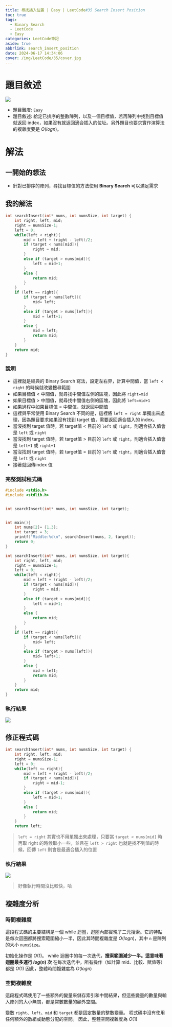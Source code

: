 ```yaml
---
title: 尋找插入位置 | Easy | LeetCode#35 Search Insert Position
toc: true
tags:
  - Binary Search
  - LeetCode
  - Easy
categories: LeetCode筆記
aside: true
abbrlink: search_insert_position
date: 2024-06-17 14:34:06
cover: /img/LeetCode/35/cover.jpg
---
```


# 題目敘述

![](/img/LeetCode/35/question.png)

- 題目難度: `Easy`
- 題目敘述: 給定已排序的整數陣列，以及一個目標值，若再陣列中找到目標值就返回 index，如果沒有就返回適合插入的位址。另外題目也要求實作演算法的複雜度要是 $O(log n)$。


# 解法


## 一開始的想法

- 針對已排序的陣列，尋找目標值的方法使用 **Binary Search** 可以滿足需求

## 我的解法

```c
int searchInsert(int* nums, int numsSize, int target) {
    int right, left, mid;
    right = numsSize-1;  
    left = 0;
    while(left < right){
        mid = left + (right - left)/2;
        if (target < nums[mid]){     
            right = mid; 
        }
        else if (target > nums[mid]){
            left = mid+1;
        } 
        else {
            return mid;
        }
    }
    if (left == right){  
        if (target < nums[left]){              
            mid= left;
        } 
        else if (target > nums[left]){  
            mid = left+1;    
        } 
        else {
            mid = left;
            return mid;
        }
    }
    return mid;
}
```

### 說明

- 這裡就是經典的 Binary Search 寫法，設定左右界，計算中間值，當 `left < right` 的時候就改變搜尋範圍
- 如果目標值 < 中間值，就尋找中間值左側的區塊，因此將 `right=mid`
- 如果目標值 > 中間值，就尋找中間值右側的區塊，因此將 `left=mid+1`
- 如果過程中如果目標值 = 中間值，就返回中間值
- 這裡與平常使用 Binary Search 不同的是，這裡將 `left = right` 單獨出來處理，因為題目要求如果沒有找到 target 值，需要返回適合插入的 index。
- 當沒找到 target 值時，若 target值 < 目前的 `left` 或 `right`，則適合插入值會是 `left` 或 `right`
- 當沒找到 target 值時，若 target值 > 目前的 `left` 或 `right`，則適合插入值會是 `left+1` 或 `right+1`
- 當沒找到 target 值時，若 target值 = 目前的 `left` 或 `right`，則適合插入值會是 `left` 或 `right`
- 接著就回傳index 值

### 完整測試程式碼

```c
#include <stdio.h>
#include <stdlib.h>


int searchInsert(int* nums, int numsSize, int target);


int main(){
    int nums[2]= {1,3};
    int target = 3;
    printf("Middle:%d\n", searchInsert(nums, 2, target));
    return 0;
}

int searchInsert(int* nums, int numsSize, int target){
    int right, left, mid;
    right = numsSize-1;
    left = 0;
    while(left < right){   
        mid = left + (right - left)/2;
        if (target < nums[mid]){     
            right = mid; 
        }
        else if (target > nums[mid]){ 
            left = mid+1; 
        } 
        else {
            return mid;
        }
    }
    if (left == right){ 
        if (target < nums[left]){                
            mid= left;
        } 
        else if (target > nums[left]){  
            mid= left+1;    
        } 
        else {
            mid = left;
            return mid;
        }
    }
    return mid;
}
```

### 執行結果

![](/img/LeetCode/35/results.png)

## 修正程式碼

```c
int searchInsert(int* nums, int numsSize, int target) {
    int right, left, mid;
    right = numsSize-1;  
    left = 0;
    while(left <= right){
        mid = left + (right - left)/2;
        if (target < nums[mid]){     
            right = mid-1; 
        }
        else if (target > nums[mid]){
            left = mid+1;
        } 
        else {
            return mid;
        }
    }
    return left;
```

> `left = right` 其實也不用單獨出來處理，只要當 `target < nums[mid]` 時再取 right 的時候取小一些，並且在 `left > right` 也就是找不到值的時候，回傳 `left` 則會是最適合插入的位置

### 執行結果

![](/img/LeetCode/35/results2.png)

> 好像執行時間沒比較快，哈

## 複雜度分析

### 時間複雜度

這段程式碼的主要結構是一個 while 迴圈，迴圈內部實現了二元搜索。它的特點是每次迴圈都將搜索範圍縮小一半，因此其時間複雜度是 $O(log n)$，其中 `n` 是陣列的大小 `numsSize`。

初始化操作是 $O(1)$。
while 迴圈中的每一次迭代，**搜索範圍減少一半。這意味著迴圈最多運行 $log(n)$ 次**
在每次迭代中，所有操作（如計算 mid、比較、賦值等）都是 $O(1)$
因此，整體時間複雜度為 $O(log n)$

### 空間複雜度

這段程式碼使用了一些額外的變量來儲存索引和中間結果，但這些變量的數量與輸入陣列的大小無關，都是常數數量的額外空間。

變數 `right`、`left`、`mid` 和 `target` 都是固定數量的整數變量。
程式碼中沒有使用任何額外的數組或動態分配的空間。
因此，整體空間複雜度為 $O(1)$